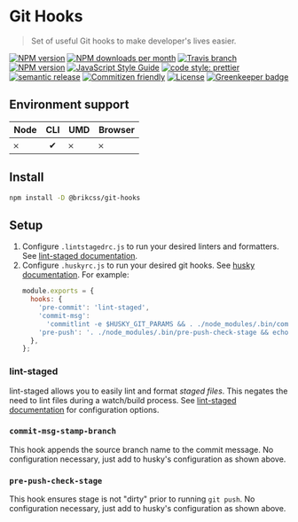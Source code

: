 # Git Hooks

> Set of useful Git hooks to make developer's lives easier.

<!-- Shields. -->
<p>
    <!-- NPM version. -->
    <a href="https://www.npmjs.com/package/@brikcss/git-hooks"><img alt="NPM version" src="https://img.shields.io/npm/v/@brikcss/git-hooks.svg?style=flat-square"></a>
    <!-- NPM downloads/month. -->
    <a href="https://www.npmjs.com/package/@brikcss/git-hooks"><img alt="NPM downloads per month" src="https://img.shields.io/npm/dm/@brikcss/git-hooks.svg?style=flat-square"></a>
    <!-- Travis branch. -->
    <a href="https://github.com/brikcss/git-hooks/tree/master"><img alt="Travis branch" src="https://img.shields.io/travis/rust-lang/rust/master.svg?style=flat-square&label=master"></a>
    <!-- Codacy. -->
    <a href="https://www.codacy.com/app/thezimmee/git-hooks"><img alt="NPM version" src="https://img.shields.io/codacy/grade/93e2defdeec749f9bc3fa94100a023e5/master.svg?style=flat-square"></a>
    <!-- <a href="https://www.codacy.com/app/thezimmee/git-hooks"><img alt="Codacy code coverage" src="https://img.shields.io/codacy/coverage/93e2defdeec749f9bc3fa94100a023e5/master.svg?style=flat-square"></a> -->
    <!-- Coveralls -->
    <!-- <a href='https://coveralls.io/github/brikcss/git-hooks?branch=master'><img src='https://img.shields.io/coveralls/github/brikcss/git-hooks/master.svg?style=flat-square' alt='Coverage Status' /></a> -->
     <!-- Standard JS code style. -->
    <a href="https://standardjs.com"><img alt="JavaScript Style Guide" src="https://img.shields.io/badge/code_style-standard-brightgreen.svg?style=flat-square"></a>
    <!-- Prettier code style. -->
    <a href="https://prettier.io/"><img alt="code style: prettier" src="https://img.shields.io/badge/code_style-prettier-ff69b4.svg?style=flat-square"></a>
    <!-- Semantic release. -->
    <a href="https://github.com/semantic-release/semantic-release"><img alt="semantic release" src="https://img.shields.io/badge/%20%20%F0%9F%93%A6%F0%9F%9A%80-semantic--release-e10079.svg?style=flat-square"></a>
    <!-- Commitizen friendly. -->
    <a href="http://commitizen.github.io/cz-cli/"><img alt="Commitizen friendly" src="https://img.shields.io/badge/commitizen-friendly-brightgreen.svg?style=flat-square"></a>
    <!-- MIT License. -->
    <a href="https://choosealicense.com/licenses/mit/"><img alt="License" src="https://img.shields.io/npm/l/express.svg?style=flat-square"></a>
    <!-- Greenkeeper. -->
    <a href="https://greenkeeper.io/"><img src="https://badges.greenkeeper.io/brikcss/git-hooks.svg?style=flat-square" alt="Greenkeeper badge"></a>
</p>

## Environment support

| Node | CLI | UMD | Browser |
| :--- | :-: | :-- | :------ |
| 𐄂    |  ✔  | 𐄂   | 𐄂       |

## Install

```sh
npm install -D @brikcss/git-hooks
```

## Setup

1.  Configure `.lintstagedrc.js` to run your desired linters and formatters. See [lint-staged documentation](https://www.npmjs.com/package/lint-staged).
2.  Configure `.huskyrc.js` to run your desired git hooks. See [husky documentation](https://github.com/typicode/husky). For example:
    ```js
    module.exports = {
      hooks: {
        'pre-commit': 'lint-staged',
        'commit-msg':
          'commitlint -e $HUSKY_GIT_PARAMS && . ./node_modules/.bin/commit-msg-stamp-branch $HUSKY_GIT_PARAMS',
        'pre-push': '. ./node_modules/.bin/pre-push-check-stage && echo "\n[ok] Pushing code..."',
      },
    };
    ```

### lint-staged

lint-staged allows you to easily lint and format _staged files_. This negates the need to lint files during a watch/build process. See [lint-staged documentation](https://www.npmjs.com/package/lint-staged) for configuration options.

### `commit-msg-stamp-branch`

This hook appends the source branch name to the commit message. No configuration necessary, just add to husky's configuration as shown above.

### `pre-push-check-stage`

This hook ensures stage is not "dirty" prior to running `git push`. No configuration necessary, just add to husky's configuration as shown above.
